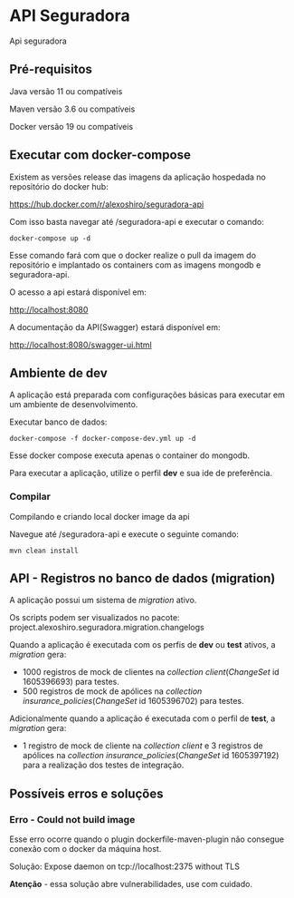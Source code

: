 # API Seguradora

Api seguradora

## Pré-requisitos

Java versão 11 ou compatíveis

Maven versão 3.6 ou compatíveis

Docker versão 19 ou compatíveis

## Executar com docker-compose

Existem as versões release das imagens da aplicação hospedada no repositório do docker hub:

https://hub.docker.com/r/alexoshiro/seguradora-api

Com isso basta navegar até /seguradora-api e executar o comando:

```
docker-compose up -d
```

Esse comando fará com que o docker realize o pull da imagem do repositório e implantado os containers com as imagens mongodb e seguradora-api.

O acesso a api estará disponível em:

[http://localhost:8080](http://localhost:8080)

A documentação da API(Swagger) estará disponível em:

[http://localhost:8080/swagger-ui.html](http://localhost:8080/swagger-ui.html)



## Ambiente de dev

A aplicação está preparada com configurações básicas para executar em um ambiente de desenvolvimento.

Executar banco de dados:

```
docker-compose -f docker-compose-dev.yml up -d
```

Esse docker compose executa apenas o container do mongodb.

Para executar a aplicação, utilize o perfil **dev** e sua ide de preferência.

### Compilar

Compilando e criando local docker image da api

Navegue até /seguradora-api e execute o seguinte comando:

```
mvn clean install
```

## API - Registros no banco de dados (migration)

A aplicação possui um sistema de *migration* ativo.

Os scripts podem ser visualizados no pacote: project.alexoshiro.seguradora.migration.changelogs

Quando a aplicação é executada com os perfis de **dev** ou **test** ativos, a *migration* gera:

- 1000 registros de mock de clientes na *collection client*(*ChangeSet* id 1605396693) para testes.
- 500 registros de mock de apólices na *collection insurance_policies*(*ChangeSet* id 1605396702) para testes.

Adicionalmente quando a aplicação é executada com o perfil de **test**, a *migration* gera:

- 1 registro de mock de cliente na *collection client* e 3 registros de apólices na *collection insurance_policies*(*ChangeSet* id 1605397192) para a realização dos testes de integração.

## Possíveis erros e soluções

### Erro - Could not build image

Esse erro ocorre quando o plugin dockerfile-maven-plugin não consegue conexão com o docker da máquina host.

Solução: Expose daemon on tcp://localhost:2375 without TLS

**Atenção** - essa solução abre vulnerabilidades, use com cuidado.